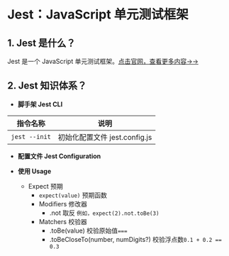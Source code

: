 # Jest：JavaScript 单元测试框架

## 1. Jest 是什么？

Jest 是一个 JavaScript 单元测试框架。[点击官网，查看更多内容→→](https://jestjs.io/) 

## 2. Jest 知识体系？

- **脚手架 Jest CLI**

|   指令名称    |             说明              |
| :-----------: | :---------------------------: |
| `jest --init` | 初始化配置文件 jest.config.js |

- **配置文件 Jest Configuration**

- **使用 Usage**
  - Expect 预期
    - `expect(value)` 预期函数
    - Modifiers 修改器
      - .not 取反 `例如，expect(2).not.toBe(3)`
    - Matchers 校验器
      - .toBe(value) 校验原始值`===`
      - .toBeCloseTo(number, numDigits?) 校验浮点数`0.1 + 0.2 == 0.3`
